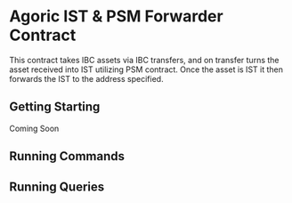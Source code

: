 # Agoric IST & PSM Forwarder Contract

This contract takes IBC assets via IBC transfers, and on transfer turns the asset received into IST utilizing PSM contract. Once the asset is IST it then forwards the IST to the address specified.

## Getting Starting

Coming Soon

## Running Commands

## Running Queries